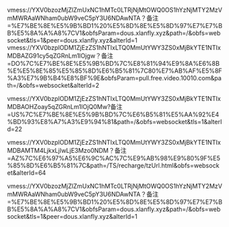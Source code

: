 vmess://YXV0bzozMjZlZmUxNC1hMTc0LTRjNjMtOWQ0OS1hYzNjMTY2MzVmMWRAaWNham0ubW9veC5pY3U6NDAwNTA？备注=%E7%BE%8E%E5%9B%BD1%20%E5%8D%8E%E5%8D%97%E7%E7%BB%E5%8A%A%A8%7CV1&obfsParam=dous.xlanfly.xyz&path=/&obfs=websocket&tls=1&peer=dous.xlanfly.xyz&alterId=1
vmess://YXV0bzplODM1ZjEzZS1hNTIxLTQ0MmUtYWY3ZS0xMjBkYTE1NTIxMDBAZG91cy5qZGRnLm1lOjgw？备注=DO%7C%E7%BE%8E%E5%9B%BD%7C%E8%81%94%E9%8A%E6%8B%E%E5%8E%85%E5%85%8D%E6%B5%81%7C80%E7%AB%AF%E5%8F%A3%E7%9B%B4%E8%BF%9E&obfsParam=pull.free.video.10010.com&path=/&obfs=websocket&alterId=2

vmess://YXV0bzplODM1ZjEzZS1hNTIxLTQ0MmUtYWY3ZS0xMjBkYTE1NTIxMDBAOHZoay5qZGRnLm1lOjQ0Mw?备注=US%7C%E7%BE%8E%E5%9B%BD%7C%E6%B5%81%E5%AA%92%E4%BD%93%E8%A7%A3%E9%94%81&path=/&obfs=websocket&tls=1&alterId=22

vmess://YXV0bzplODM1ZjEzZS1hNTIxLTQ0MmUtYWY3ZS0xMjBkYTE1NTIxMDBAMTM4LjkxLjIwLjE3Mzo0NDM？备注=AZ%7C%E6%97%A5%E6%9C%AC%7C%E9%AB%98%E9%80%9F%E5%85%8D%E6%B5%81%7C&path=/TS/recharge/tzUrl.html&obfs=websocket&alterId=64

vmess://YXV0bzozMjZlZmUxNC1hMTc0LTRjNjMtOWQ0OS1hYzNjMTY2MzVmMWRAaWNham0ubW9veC5pY3U6NDAwNTA？备注=%E7%BE%8E%E5%9B%BD1%20%E5%8D%8E%E5%8D%97%E7%E7%BB%E5%8A%A%A8%7CV1&obfsParam=dous.xlanfly.xyz&path=/&obfs=websocket&tls=1&peer=dous.xlanfly.xyz&alterId=1
